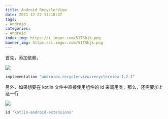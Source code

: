 ```yaml
---
title: Android RecyclerView
date: 2021-12-22 17:18:47
tags:
- Android
categories:
- Android
index_img: https://i.imgur.com/51TShjk.png
banner_img: https://i.imgur.com/51TShjk.png
---
```


首先，添加依赖，

![](https://i.imgur.com/9uoMRK7.png)

```gradle
implementation "androidx.recyclerview:recyclerview:1.2.1"
```

另外，如果想要在 kotlin 文件中直接使用组件的 id 来调用类，那么，还需要加上这一行

![](https://i.imgur.com/wF5cKYc.png)

```gradle
id 'kotlin-android-extensions'
```